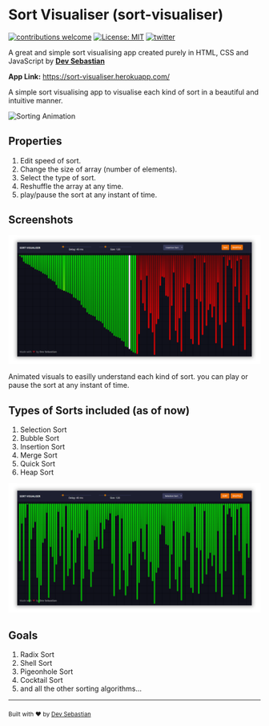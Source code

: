 

# Sort Visualiser (sort-visualiser)

[![contributions welcome](https://img.shields.io/badge/contributions-welcome-brightgreen.svg?style=flat)](https://github.com/devsebastian/sort-visualiser/issues) 
[![License: MIT](https://img.shields.io/badge/License-MIT-yellow.svg)](https://github.com/devsebastian/sort-visualiser/blob/master/LICENSE) 
[![twitter](https://img.shields.io/badge/twitter-@iDevSebastian-green.svg)](https://twitter.com/iDevSebastian)

A great and simple sort visualising app created purely in HTML, CSS and JavaScript by [**Dev Sebastian**](https://github.com/devsebastian)
  
**App Link:** https://sort-visualiser.herokuapp.com/

A simple sort visualising app to visualise each kind of sort in a beautiful and intuitive manner. 

![Sorting Animation](/images/play.gif)

## Properties
1. Edit speed of sort.
1. Change the size of array (number of elements).
1. Select the type of sort.
1. Reshuffle the array at any time.
1. play/pause the sort at any instant of time.

## Screenshots
![Sorting](/images/sorting.png)

Animated visuals to easilly understand each kind of sort. you can play or pause the sort at any instant of time. 

## Types of Sorts included (as of now)
1. Selection Sort
1. Bubble Sort
1. Insertion Sort
1. Merge Sort
1. Quick Sort
1. Heap Sort

![Sorted](/images/sorted1.png)

## Goals
1. Radix Sort
1. Shell Sort
1. Pigeonhole Sort
1. Cocktail Sort
1. and all the other sorting algorithms...

---
<sub>Built with ❤︎ by <a href="https://github.com/devsebastian">Dev Sebastian</a></sub>
